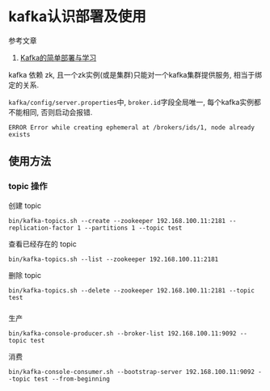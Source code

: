 # kafka认识部署及使用

参考文章

1. [Kafka的简单部署与学习](https://blog.csdn.net/SartinL/article/details/108846275)

kafka 依赖 zk, 且一个zk实例(或是集群)只能对一个kafka集群提供服务, 相当于绑定的关系.

`kafka/config/server.properties`中, `broker.id`字段全局唯一, 每个kafka实例都不能相同, 否则启动会报错.

```
ERROR Error while creating ephemeral at /brokers/ids/1, node already exists
```

## 使用方法

### topic 操作

创建 topic

```
bin/kafka-topics.sh --create --zookeeper 192.168.100.11:2181 --replication-factor 1 --partitions 1 --topic test
```

查看已经存在的 topic

```
bin/kafka-topics.sh --list --zookeeper 192.168.100.11:2181
```

删除 topic

```
bin/kafka-topics.sh --delete --zookeeper 192.168.100.11:2181 --topic test
```

### 

生产

```
bin/kafka-console-producer.sh --broker-list 192.168.100.11:9092 --topic test
```

消费

```
bin/kafka-console-consumer.sh --bootstrap-server 192.168.100.11:9092 --topic test --from-beginning
```
